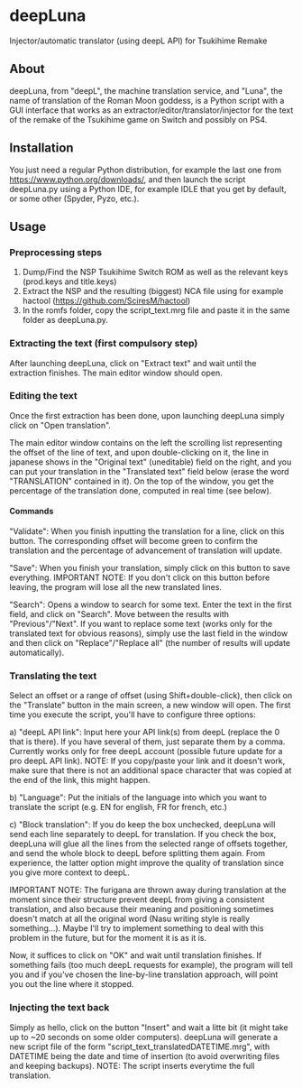 # deepLuna
Injector/automatic translator (using deepL API) for Tsukihime Remake

## About
deepLuna, from "deepL", the machine translation service, and "Luna", the name of translation of the Roman Moon goddess, is a Python script with a GUI interface that works as an extractor/editor/translator/injector for the text of the remake of the Tsukihime game on Switch and possibly on PS4.

## Installation
You just need a regular Python distribution, for example the last one from https://www.python.org/downloads/, and then launch the script deepLuna.py using a Python IDE, for example IDLE that you get by default, or some other (Spyder, Pyzo, etc.).

## Usage

### Preprocessing steps
1) Dump/Find the NSP Tsukihime Switch ROM as well as the relevant keys (prod.keys and title.keys)
2) Extract the NSP and the resulting (biggest) NCA file using for example hactool (https://github.com/SciresM/hactool)
3) In the romfs folder, copy the script_text.mrg file and paste it in the same folder as deepLuna.py.

### Extracting the text (first compulsory step)
After launching deepLuna, click on "Extract text" and wait until the extraction finishes. The main editor window should open.

### Editing the text
Once the first extraction has been done, upon launching deepLuna simply click on "Open translation".

The main editor window contains on the left the scrolling list representing the offset of the line of text, and upon double-clicking on it, the line in japanese shows in the "Original text" (uneditable) field on the right, and you can put your translation in the "Translated text" field below (erase the word "TRANSLATION" contained in it). On the top of the window, you get the percentage of the translation done, computed in real time (see below).

#### Commands
"Validate": When you finish inputting the translation for a line, click on this button. The corresponding offset will become green to confirm the translation and the percentage of advancement of translation will update.

"Save": When you finish your translation, simply click on this button to save everything. IMPORTANT NOTE: If you don't click on this button before leaving, the program will lose all the new translated lines.

"Search": Opens a window to search for some text. Enter the text in the first field, and click on "Search". Move between the results with "Previous"/"Next". If you want to replace some text (works only for the translated text for obvious reasons), simply use the last field in the window and then click on "Replace"/"Replace all" (the number of results will update automatically).

### Translating the text
Select an offset or a range of offset (using Shift+double-click), then click on the "Translate" button in the main screen, a new window will open. The first time you execute the script, you'll have to configure three options:

a) "deepL API link": Input here your API link(s) from deepL (replace the 0 that is there). If you have several of them, just separate them by a comma. Currently works only for free deepL account (possible future update for a pro deepL API link). NOTE: If you copy/paste your link and it doesn't work, make sure that there is not an additional space character that was copied at the end of the link, this might happen.

b) "Language": Put the initials of the language into which you want to translate the script (e.g. EN for english, FR for french, etc.)

c) "Block translation": If you do keep the box unchecked, deepLuna will send each line separately to deepL for translation. If you check the box, deepLuna will glue all the lines from the selected range of offsets together, and send the whole block to deepL before splitting them again. From experience, the latter option might improve the quality of translation since you give more context to deepL.

IMPORTANT NOTE: The furigana are thrown away during translation at the moment since their structure prevent deepL from giving a consistent translation, and also because their meaning and positioning sometimes doesn't match at all the original word (Nasu writing style is really something...). Maybe I'll try to implement something to deal with this problem in the future, but for the moment it is as it is.

Now, it suffices to click on "OK" and wait until translation finishes. If something fails (too much deepL requests for example), the program will tell you and if you've chosen the line-by-line translation approach, will point you out the line where it stopped.

### Injecting the text back
Simply as hello, click on the button "Insert" and wait a litte bit (it might take up to ~20 seconds on some older computers). deepLuna will generate a new script file of the form "script_text_translatedDATETIME.mrg", with DATETIME being the date and time of insertion (to avoid overwriting files and keeping backups).
NOTE: The script inserts everytime the full translation.
